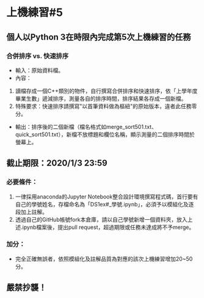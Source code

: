 # 上機練習#5
## 個人以Python 3在時限內完成第5次上機練習的任務
### 合併排序 vs. 快速排序
- 輸入：原始資料檔。
- 內容：
1. 讀檔存成一個C++類別的物件，自行撰寫合併排序和快速排序，依「上學年度畢業生數」遞減排序，測量各自的排序時間，排序結果各存成一個新檔。
2. 特殊要求：快速排序請撰寫"以首筆資料做為樞紐"的原始版本，違者此任務零分。
- 輸出：排序後的二個新檔（檔名格式如merge_sort501.txt、quick_sort501.txt），新檔不放標題和欄位名稱，顯示測量的二個排序時間於螢幕上。

## 截止期限：2020/1/3 23:59

### 必要條件：
1. 一律採用anaconda的Jupyter Notebook整合設計環境撰寫程式碼，首行要有自己的學號姓名，存檔命名為「DS1ex#_學號.ipynb」，必須予以模組化及逐段加上註解。
2. 透過自己的GitHub帳號fork本倉庫，請以自己學號新增一個資料夾，放入上述.ipynb檔案後，提出pull request，超過期限或任務未達成將不予merge。

### 加分：
- 完全正確無誤者，依照模組化及註解品質為對應的該次上機練習增加20~50分。

## 嚴禁抄襲！
